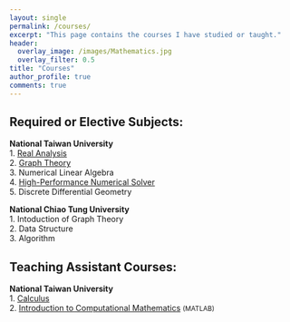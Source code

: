 ```yaml
---
layout: single
permalink: /courses/
excerpt: "This page contains the courses I have studied or taught."
header:
  overlay_image: /images/Mathematics.jpg
  overlay_filter: 0.5
title: "Courses"
author_profile: true
comments: true
---
```

## Required or Elective Subjects:
<b>National Taiwan University</b><br>
    1. [Real Analysis](subjects/real_analysis.html)<br>
    2. [Graph Theory](subjects/graph_theory.html)<br>
    3. Numerical Linear Algebra<br>
    4. [High-Performance Numerical Solver](subjects/HP_numerical_solver.html)<br>
    5. Discrete Differential Geometry<br>

<b>National Chiao Tung University</b><br>
    1. Intoduction of Graph Theory<br>
    2. Data Structure<br>
    3. Algorithm<br>


## Teaching Assistant Courses:
<b>National Taiwan University</b><br>
    1. [Calculus](TA/Calculus.html)<br>
    2. [Introduction to Computational Mathematics](TA/ICM.html) <small>(MATLAB)</small><br>

